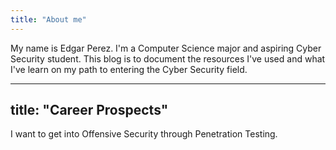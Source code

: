 ```yaml
---
title: "About me"
---
```


My name is Edgar Perez. I'm a Computer Science major and aspiring Cyber Security student. This blog is to document the resources I've used and what I've learn on my path to entering the Cyber Security field.

---
title: "Career Prospects"
---

I want to get into Offensive Security through Penetration Testing.

